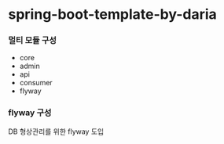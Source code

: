 # spring-boot-template-by-daria

### 멀티 모듈 구성 
- core
- admin
- api
- consumer
- flyway

### flyway 구성
DB 형상관리를 위한 flyway 도입
